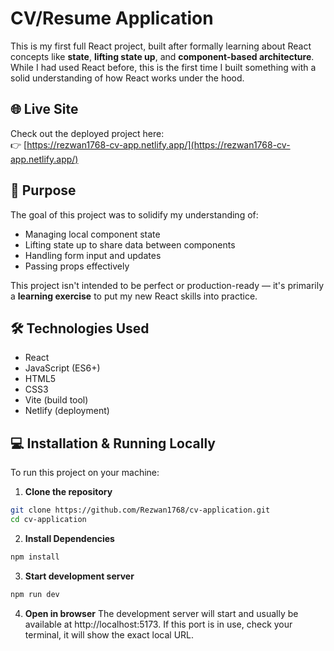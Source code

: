 # CV/Resume Application

This is my first full React project, built after formally learning about React concepts like **state**, **lifting state up**, and **component-based architecture**. While I had used React before, this is the first time I built something with a solid understanding of how React works under the hood.

## 🌐 Live Site

Check out the deployed project here:  
👉 [https://rezwan1768-cv-app.netlify.app/](https://rezwan1768-cv-app.netlify.app/)

## 🎯 Purpose

The goal of this project was to solidify my understanding of:

- Managing local component state
- Lifting state up to share data between components
- Handling form input and updates
- Passing props effectively

This project isn't intended to be perfect or production-ready — it's primarily a **learning exercise** to put my new React skills into practice.

## 🛠️ Technologies Used

- React
- JavaScript (ES6+)
- HTML5
- CSS3
- Vite (build tool)
- Netlify (deployment)

## 💻 Installation & Running Locally

To run this project on your machine:

1. **Clone the repository**

```bash
git clone https://github.com/Rezwan1768/cv-application.git
cd cv-application
```

2. **Install Dependencies**

```bash
npm install
```

3. **Start development server**

```bash
npm run dev
```

4. **Open in browser**
   The development server will start and usually be available at http://localhost:5173. If this port is in use, check your terminal, it will show the exact local URL.

